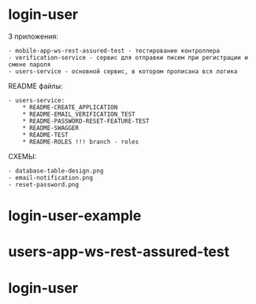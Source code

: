 # login-user

3 приложения:

    - mobile-app-ws-rest-assured-test - тестирование контроллера
    - verification-service - сервис для отправки писем при регистрации и смене пароля
    - users-service - основной сервис, в котором прописана вся логика
    
README файлы:

    - users-service:
        * README-CREATE_APPLICATION
        * README-EMAIL_VERIFICATION_TEST
        * README-PASSWORD-RESET-FEATURE-TEST
        * README-SWAGGER
        * README-TEST
        * README-ROLES !!! branch - roles
        
СХЕМЫ:

    - database-table-design.png
    - email-notification.png
    - reset-password.png
        

# login-user-example
# users-app-ws-rest-assured-test
# login-user
